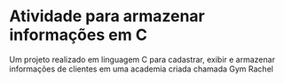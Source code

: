 # Atividade para armazenar informações em C
Um projeto realizado em linguagem C para cadastrar, exibir e armazenar informações de clientes em uma academia criada chamada Gym Rachel
